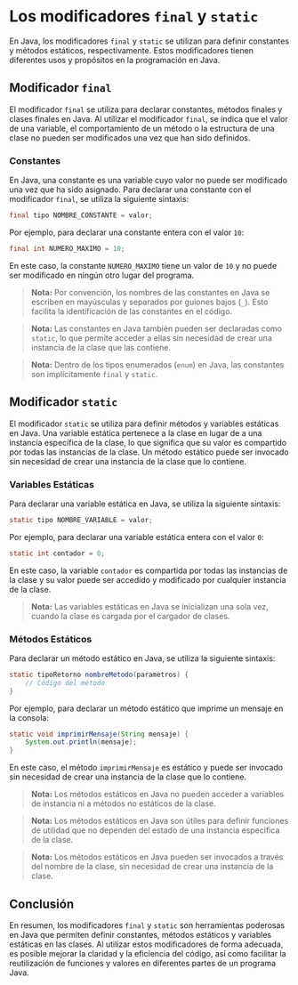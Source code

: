 # Los modificadores `final` y `static`

En Java, los modificadores `final` y `static` se utilizan para definir constantes y métodos estáticos, respectivamente.
Estos modificadores tienen diferentes usos y propósitos en la programación en Java.

## Modificador `final`

El modificador `final` se utiliza para declarar constantes, métodos finales y clases finales en Java. Al utilizar el
modificador `final`, se índica que el valor de una variable, el comportamiento de un método o la estructura de una clase
no pueden ser modificados una vez que han sido definidos.

### Constantes

En Java, una constante es una variable cuyo valor no puede ser modificado una vez que ha sido asignado. Para declarar
una constante con el modificador `final`, se utiliza la siguiente sintaxis:

```java
final tipo NOMBRE_CONSTANTE = valor;
```

Por ejemplo, para declarar una constante entera con el valor `10`:

```java
final int NUMERO_MAXIMO = 10;
```

En este caso, la constante `NUMERO_MAXIMO` tiene un valor de `10` y no puede ser modificado en ningún otro lugar del
programa.

> **Nota:** Por convención, los nombres de las constantes en Java se escriben en mayúsculas y separados por guiones
> bajos (`_`). Esto facilita la identificación de las constantes en el código.

> **Nota:** Las constantes en Java también pueden ser declaradas como `static`, lo que permite acceder a ellas sin
> necesidad de crear una instancia de la clase que las contiene.

> **Nota:** Dentro de los tipos enumerados (`enum`) en Java, las constantes son implícitamente `final` y `static`.

## Modificador `static`

El modificador `static` se utiliza para definir métodos y variables estáticas en Java. Una variable estática pertenece a
la clase en lugar de a una instancia específica de la clase, lo que significa que su valor es compartido por todas las
instancias de la clase. Un método estático puede ser invocado sin necesidad de crear una instancia de la clase que lo
contiene.

### Variables Estáticas

Para declarar una variable estática en Java, se utiliza la siguiente sintaxis:

```java
static tipo NOMBRE_VARIABLE = valor;
```

Por ejemplo, para declarar una variable estática entera con el valor `0`:

```java
static int contador = 0;
```

En este caso, la variable `contador` es compartida por todas las instancias de la clase y su valor puede ser accedido y
modificado por cualquier instancia de la clase.

> **Nota:** Las variables estáticas en Java se inicializan una sola vez, cuando la clase es cargada por el cargador de
> clases.

### Métodos Estáticos

Para declarar un método estático en Java, se utiliza la siguiente sintaxis:

```java
static tipoRetorno nombreMetodo(parametros) {
    // Código del método
}
```

Por ejemplo, para declarar un método estático que imprime un mensaje en la consola:

```java
static void imprimirMensaje(String mensaje) {
    System.out.println(mensaje);
}
```

En este caso, el método `imprimirMensaje` es estático y puede ser invocado sin necesidad de crear una instancia de la
clase que lo contiene.

> **Nota:** Los métodos estáticos en Java no pueden acceder a variables de instancia ni a métodos no estáticos de la
> clase.

> **Nota:** Los métodos estáticos en Java son útiles para definir funciones de utilidad que no dependen del estado de
> una instancia específica de la clase.

> **Nota:** Los métodos estáticos en Java pueden ser invocados a través del nombre de la clase, sin necesidad de crear
> una instancia de la clase.

## Conclusión

En resumen, los modificadores `final` y `static` son herramientas poderosas en Java que permiten definir constantes,
métodos estáticos y variables estáticas en las clases. Al utilizar estos modificadores de forma adecuada, es posible
mejorar la claridad y la eficiencia del código, así como facilitar la reutilización de funciones y valores en
diferentes partes de un programa Java.